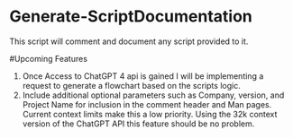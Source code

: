 # Generate-ScriptDocumentation
This script will comment and document any script provided to it.

#Upcoming Features
  1. Once Access to ChatGPT 4 api is gained I will be implementing a request to generate a flowchart based on the scripts logic.
  2. Include additional optional parameters such as Company, version, and Project Name for inclusion in the comment header and Man pages. Current context limits make this a low priority. Using the 32k context version of the ChatGPT API this feature should be no problem. 
